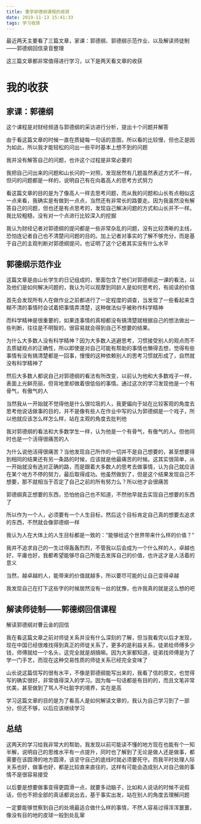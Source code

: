 ```yaml
---
title: 重学郭德纲课程的收获
date: 2019-11-13 15:41:33
tags: 学习收获
---
```


最近两天主要看了三篇文章，家课：郭德纲、郭德纲示范作业、以及解读师徒制——郭德纲回信录音整理

这三篇文章都非常值得进行学习，以下是两天看文章的收获

<!--more-->

# 我的收获

## 家课：郭德纲

这个课程是对财经频道与郭德纲的采访进行分析，提出十个问题并解答

由于看这篇文章的时候一直在质疑每一句话的意图，所以看的比较慢，但也正是因为如此，所以我才能轻松的问出一些平时基本上想不到的问题

我并没有解答自己的问题，也许这个过程是非常必要的

我把自己问出来的问题和山长问的一对照，发现居然有几题虽然表述方式不一样，但问的问题都是一样的，说明自己有在向着高人的思考方式努力

看这篇文章的目的是为了像高人一样去思考问题，而从我的问题和山长有点相似这一点来看，我确实是有做到一点点，当然还有非常长的路要走。因为我虽然没有解答自己的问题，但也还是有点思考的，发现自己解决问题的方式和山长并不一样。我比较粗糙，没有对一个点进行比较深入的挖掘

我认为财经记者对郭德纲的提问都是一些非常杂乱的问题，没有比较清晰的主线，恐怕连记者自己也不清楚问问题的目的。加上记者对事实的了解不够充分，而是基于自己的主观判断对郭德纲提问，也证明了这个记者其实没有什么水平

## 郭德纲示范作业

这篇文章是由山长学生的日记组成的，里面包含了他们对郭德纲这一课的看法，以及他们是如何解决问题的，我认为可以观摩到同龄人是如何思考的，有阅读的价值

首先会发现所有人在做作业之前都进行了一定程度的调查，当发现了一些看起来含糊不清的事情时会试着把事情弄清楚，这种做法似乎被称作科学精神

而科学精神是很重要的，如果连事情的真相都没有搞清楚就根据自己的想法做出一些判断，往往是不明智的，很容易就会得到自己不想要的结果。

为什么大多数人没有科学精神？因为大多数人逃避思考，习惯接受别人的观点而不去质疑观点的正确性，所以即使是对自己可能有帮助的事情也懒得去想，觉得有些事情有没有搞清楚都是一回事，慢慢的这种依赖别人的思考习惯就形成了，自然就没有科学精神了

然后大多数人都说自己对郭德纲的看法有所改变，以前认为他和大多数戏子一样，表面上光鲜亮丽，但背地里却做着很低俗的事情。通过这次的学习发现他是一个有骨气，有傲气的人

当然我从一开始就不觉得他是什么很垃圾的人，我更偏向于站在比较客观的角度去思考他说话做事的目的，并不是像有些人在作业中写的认为郭德纲是一个戏子，所以他就应该怎么样怎么样，站在主观的角度去批判他

我对郭德纲的看法和大多数学生一样，认为他是一个有骨气，有傲气的人。但他同时也是一个活得很痛苦的人

为什么说他活得很痛苦？当他发现自己所作的一切并不是自己想要的，甚至想要得到相同的结果还有另一条路的时候，应该就是他最痛苦的时候。这其实很简单，从一开始就没有选对正确的路，而是跟着大多数人的思考去做事情，认为自己就应该在某个地方不停的努力，最后取得成功。他虽然做到了，但是这个结果发现自己不想要，那不就相当于否定了自己之前的所有努力么？所以他才会很痛苦

郭德纲真正想要的东西，恐怕他自己也不知道，不然他早就去实现自己想要的东西了

所以作为一个人，必须要有一个人生目标，然后这个目标肯定自己真的想要去追求的东西，不然就会像郭德纲一样

我认为人在大体上的人生目标都是一致的：”能够给这个世界带来什么样的价值？“

我并不追求自己的一生过得轰轰烈烈，不管我以后会成为一个什么样的人，卓越也好，平庸也好，我都希望能够尽自己所能去发挥自己的价值，也许这才是人活着的意义

当然，越卓越的人，能带来的价值就越多，所以要尽可能的让自己变得卓越

我发现自己在打下这些字的时候居然没有一丝的犹豫，也许我真的就是这么想的吧

## 解读师徒制——郭德纲回信课程

解读郭德纲对曹云金的回信

我在看这篇文章之前对师徒关系并没有什么深刻的了解，但当我看完以后才发现，现在中国已经很难找得到真正的师徒关系了，更多的是利益关系，徒弟给师傅多少钱，师傅就给一个名头，这完全就是胡搞嘛。因为大家都知道，徒弟找师傅是为了学一门手艺，而现在这种交易性质的师徒关系已经完全变味了

山长说这篇信写的很有水平，不像是郭德纲能写出来的，我看了信的原文，也觉得写的确实很好，非常值得深入的学习。因为每一句话都是有目的的，而且文笔非常优美，甚至做到了骂人不吐脏字的境界，实在是高

学习这篇文章的目的是为了看高人是如何解读文章的，我认为自己学习到了一部分，但还不够，以后应该继续学习

## 总结

这两天的学习给我非常大的帮助，我发现以前可能读不懂的地方现在也能有个一知半解，说明自己的思维水平有一点提升，同时也了解到了无论是做人还是做事，都需要在该圆滑的地方圆滑，该坚守自己的底线时就必须要死守。而我平时处理人际关系也好，做事也好，都是比较直来直往的，这样有可能会造成别人对自己做的事情不是很容易接受

以后要是想要做事变得更圆滑一点，就要多动脑子，比如和人说话的时候不说假话，但也不把全部的真话都说出去，基于事实出发，站在别人的角度去理解问题

一定要能够觉察到自己的处境最适合做什么样的事情，不然人容易过得浑浑噩噩，像没有目的地的皮球一般到处乱窜